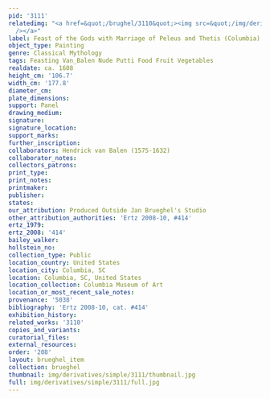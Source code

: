 ```yaml
---
pid: '3111'
relatedimg: "<a href=&quot;/brughel/3110&quot;><img src=&quot;/img/derivatives/simple/3110/thumbnail.jpg&quot;
  /></a>"
label: Feast of the Gods with Marriage of Peleus and Thetis (Columbia)
object_type: Painting
genre: Classical Mythology
tags: Feasting Van_Balen Nude Putti Food Fruit Vegetables
realdate: ca. 1608
height_cm: '106.7'
width_cm: '177.8'
diameter_cm: 
plate_dimensions: 
support: Panel
drawing_medium: 
signature: 
signature_location: 
support_marks: 
further_inscription: 
collaborators: Hendrick van Balen (1575-1632)
collaborator_notes: 
collectors_patrons: 
print_type: 
print_notes: 
printmaker: 
publisher: 
states: 
our_attribution: Produced Outside Jan Brueghel's Studio
other_attribution_authorities: 'Ertz 2008-10, #414'
ertz_1979: 
ertz_2008: '414'
bailey_walker: 
hollstein_no: 
collection_type: Public
location_country: United States
location_city: Columbia, SC
location: Columbia, SC, United States
location_collection: Columbia Museum of Art
location_or_most_recent_sale_notes: 
provenance: '5038'
bibliography: 'Ertz 2008-10, cat. #414'
exhibition_history: 
related_works: '3110'
copies_and_variants: 
curatorial_files: 
external_resources: 
order: '208'
layout: brueghel_item
collection: brueghel
thumbnail: img/derivatives/simple/3111/thumbnail.jpg
full: img/derivatives/simple/3111/full.jpg
---
```

